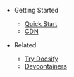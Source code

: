 - Getting Started

  - [Quick Start](quick-start.md)
  - [CDN](cdn.md)

- Related

  - [Try Docsify](https://alertbox.github.io/try-docsify/)
  - [Devcontainers](https://github.com/devcontainers/)
